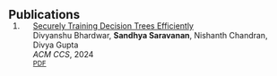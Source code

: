 <h2 id="publications" style="margin: 2px 0px -15px;">Publications</h2>

<div class="publications">
<ol class="bibliography">

<li>
<div class="pub-row">
  <div class="col-sm-9" style="position: relative;padding-right: 15px;padding-left: 20px;">
    <div class="title"><a href="https://eprint.iacr.org/2024/1077">Securely Training Decision Trees Efficiently</a></div>
    <div class="author">Divyanshu Bhardwar, <strong>Sandhya Saravanan</strong>, Nishanth Chandran, Divya Gupta</div>
    <div class="periodical"><em>ACM CCS</em>, 2024</div>
    <div class="links">
      <a href="https://eprint.iacr.org/2024/1077" class="btn btn-sm z-depth-0" role="button" target="_blank" style="font-size:12px;">PDF</a>
      <!-- <strong><i style="color:#e74d3c">Oral Presentation</i></strong> -->
    </div>
  </div>
</div>
</li>
  
<br>

</ol>
</div>
